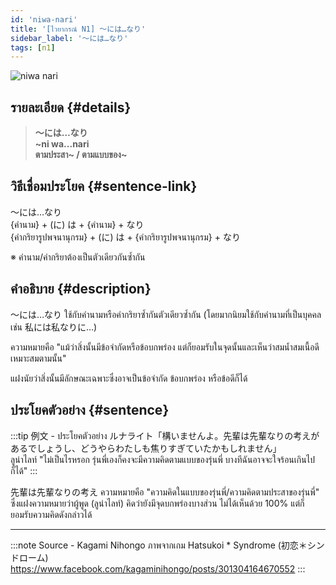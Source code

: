 ```yaml
---
id: 'niwa-nari'
title: '[ไวยากรณ์ N1] 〜には…なり'
sidebar_label: '〜には…なり'
tags: [n1]
---
```


![niwa nari](https://res.cloudinary.com/kagamiweb/image/upload/v1631718085/nihongo/grammar/n1/niwa-nari.png)

## รายละเอียด {#details}

> **〜には…なり**  
> **~ni wa...nari**  
> **ตามประสา~ / ตามแบบของ~**

## วิธีเชื่อมประโยค {#sentence-link}

〜には…なり  
{คำนาม} + (に) は + {คำนาม} + なり  
{คำกริยารูปพจนานุกรม} + (に) は + {คำกริยารูปพจนานุกรม} + なり  

※ คำนาม/คำกริยาต้องเป็นตัวเดียวกันซ้ำกัน

## คำอธิบาย {#description}

〜には…なり ใช้กับคำนามหรือคำกริยาซ้ำกันตัวเดียวซ้ำกัน (โดยมากนิยมใช้กับคำนามที่เป็นบุคคล เช่น 私には私なりに…)

ความหมายคือ "แม้ว่าสิ่งนั้นมีข้อจำกัดหรือข้อบกพร่อง แต่ก็ยอมรับในจุดนั้นและเห็นว่าสมน้ำสมเนื้อดี เหมาะสมตามนั้น"

แฝงนัยว่าสิ่งนั้นมีลักษณะเฉพาะซึ่งอาจเป็นข้อจำกัด ข้อบกพร่อง หรือข้อดีก็ได้

## ประโยคตัวอย่าง {#sentence}

:::tip 例文 - ประโยคตัวอย่าง
ルナライト「構いませんよ。先輩は先輩なりの考えがあるでしょうし、どうやらわたしも焦りすぎていたかもしれません」  
ลูน่าไลท์ "ไม่เป็นไรหรอก รุ่นพี่เองก็คงจะมีความคิดตามแบบของรุ่นพี่ บางทีฉันอาจจะใจร้อนเกินไปก็ได้"
:::

先輩は先輩なりの考え ความหมายคือ "ความคิดในแบบของรุ่นพี่/ความคิดตามประสาของรุ่นพี่" ซึ่งแฝงความหมายว่าผู้พูด (ลูน่าไลท์) คิดว่ายังมีจุดบกพร่องบางส่วน ไม่ได้เห็นด้วย 100% แต่ก็ยอมรับความคิดดังกล่าวได้

---
:::note Source - Kagami Nihongo
ภาพจากเกม Hatsukoi * Syndrome (初恋＊シンドローム)  
https://www.facebook.com/kagaminihongo/posts/301304164670552
:::